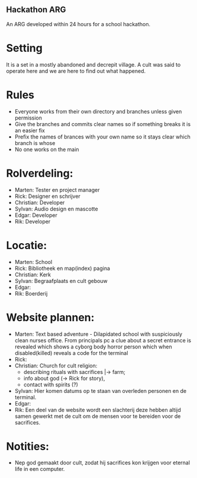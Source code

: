 ## Hackathon ARG
 
An ARG developed within 24 hours for a school hackathon.

# Setting

It is a set in a mostly abandoned and decrepit village. A cult was said to operate here
and we are here to find out what happened.

# Rules

- Everyone works from their own directory and branches unless given permission
- Give the branches and commits clear names so if something breaks it is an easier fix
- Prefix the names of brances with your own name so it stays clear which branch is whose
- No one works on the main


# Rolverdeling: 
-	Marten: Tester en project manager
-	Rick: Designer en schrijver
-	Christian: Developer
-	Sylvan: Audio design en mascotte
-	Edgar: Developer
-	Rik: Developer 

# Locatie:
-	Marten: School
-	Rick: Bibliotheek en map(index) pagina
-	Christian: Kerk
-	Sylvan: Begraafplaats en cult gebouw
-	Edgar: 
-	Rik: Boerderij

# Website plannen:
-	Marten: Text based adventure - Dilapidated school with suspiciously clean nurses office. From principals pc a clue about a secret entrance is revealed which shows a cyborg body horror person which when disabled(killed) reveals a code for the terminal
-	Rick:
-	Christian: Church for cult religion:
    - describing rituals with sacrifices |-> farm;
    - info about god (-> Rick for story),
    - contact with spirits (?)
-	Sylvan: Hier komen datums op te staan van overleden personen en de terminal.
-	Edgar:
-	Rik: Een deel van de website wordt een slachterij deze hebben altijd samen gewerkt met de cult om de mensen voor te bereiden voor de sacrifices.


# Notities:
-	Nep god gemaakt door cult, zodat hij sacrifices kon krijgen voor eternal life in een computer.
